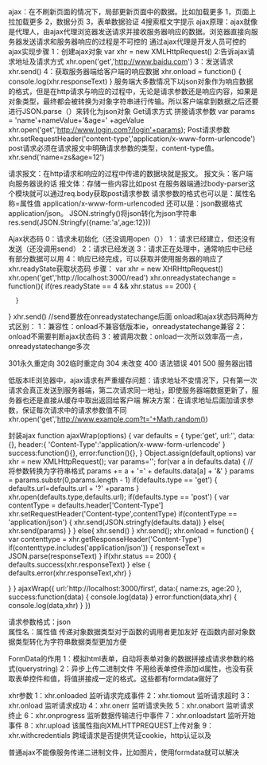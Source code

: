 ajax：在不刷新页面的情况下，局部更新页面中的数据。比如加载更多
      1，页面上拉加载更多
      2，数据分页
      3，表单数据验证
      4搜索框文字提示
ajax原理：ajax就像是代理人，由ajax代理浏览器发送请求并接收服务器响应的数据。浏览器直接向服务器发送请求和服务器响应的过程是不可控的
         通过ajax代理是开发人员可控的
ajax实现步骤
   1：创建ajax对象
     var xhr = new XMLHttpRequest()
   2:告诉ajax请求地址及请求方式
      xhr.open('get','http://www.baidu.com')
   3：发送请求
      xhr.send()
   4：获取服务器端给客户端的响应数据
      xhr.onload = function() {
         console.log(xhr.responseText)
      }
服务端大多数情况下以json对象作为响应数据的格式，但是在http请求与响应的过程中，无论是请求参数还是响应内容，如果是对象类型，最终都会被转换为对象字符串进行传输。所以客户端拿到数据之后还要进行JSON.parse（）来转化为json对象
Get请求方式
   拼接请求参数
   var params = 'name'+nameValue+'&age=' +ageValue
   xhr.open('get','http://www.login.com?/login'+params);
Post请求参数
   xhr.setRequestHeader('content-type','application/x-www-form-urlencode')
   post请求必须在请求报文中明确请求参数的类型，content-type值。
   xhr.send('name=zs&age=12')

请求报文：在http请求和响应的过程中传递的数据块就是报文。
          报文头：客户端向服务器说的话
          报文体：存储一些内容比如post
在服务器端通过body-parser这个模块就可以通过req.body获取post请求参数
请求参数的格式也可以是：属性名称=属性值  application/x-www-form-urlencoded
还可以是：json数据格式 application/json。  JSON.stringfy()将json转化为json字符串
res.send(JSON.Stringfy({name:'a',age:12}))

Ajax状态码
0：请求未初始化（还没调用open（））
1：请求已经建立，但还没有发送（还没调用send）
2：请求已经发送
3：请求正在处理中，通常响应中已经有部分数据可以用
4：响应已经完成，可以获取并使用服务器的响应了
xhr.readyState获取状态码
步骤：
   var xhr = new XHRHttpRequest()
   xhr.open('get','http://localhost:3000/read')
   xhr.onreadystatechange = function(){
      if(res.readyState == 4 && xhr.status == 200) {

      }
   }
   xhr.send() //send要放在onreadystatechange后面
onload和ajax状态码两种方式区别：
1：兼容性：onload不兼容低版本ie，onreadystatechange兼容
2：onload不需要判断ajax状态码
3：被调用次数：onload一次所以效率高一点，onreadystatechange多次


301永久重定向
302临时重定向
304 未改变
400 语法错误
401 
500 服务器出错

低版本IE浏览器中，ajax请求有严重缓存问题：请求地址不变情况下，只有第一次请求会真正发送到服务器端，第二次请求同一地址，即使服务器端数据更新了，服务器也还是直接从缓存中取出返回给客户端
解决方案：在请求地址后面加请求参数，保证每次请求中的请求参数值不同
xhr.open('get','http://www.example.com?t='+Math.random())

封装ajax
function ajaxWrap(options) {
   var defaults = {
      type:'get',
      url:'',
      data:{},
      header:{
         'Content-Type':'application/x-www-form-urlencode'
      }
      success:function(){},
      error:function(){},
   }
   Object.assign(default,options)
   var xhr = new XMLHttpRequest();
   var params='';
   for(var a in defaults.data) {
      //将参数转换为字符串格式
      params += a + '=' + defaults.data[a] + '&'
   }
   params = params.substr(0,params.length - 1)
   if(defaults.type == 'get') {
      defaults.url=defaults.url + '?' +params
   }
   xhr.open(defaults.type,defaults.url);
   if(defaults.type == 'post') {
      var contentType = defaults.header['Content-Type']
      xhr.setRequestHeader('Content-type',contentType)
      if(contentType == 'application/json') {
         xhr.send(JSON.stringfy(defaults.data))
      } else{
          xhr.send(params)
      }
   } else{
      xhr.send()
   }
   xhr.send();
   xhr.onload = function() {
      var contenttype = xhr.getResponseHeader('Content-Type')
      if(contenttype.includes('application/json')) {
          responseText = JSON.parse(responseText)
      }
      if(xhr.status == 200) {
         defaults.success(xhr.responseText)
      } else {
         defaults.error(xhr.responseText,xhr)
      }
      
   }
}
ajaxWrap({
   url:'http://localhost:3000/first',
   data:{
      name:zs,
      age:20
   },
   success:function(data) {
      console.log(data)
   }
   error:function(data,xhr) {
      console.log(data,xhr)
   }
})

请求参数格式：json   
            属性名：属性值
传递对象数据类型对于函数的调用者更加友好
在函数内部对象数据类型转化为字符串数据类型更加方便


FormData的作用
    1：模拟html表单，自动将表单对象的数据拼接成请求参数的格式(querystring)
    2：异步上传二进制文件
不用给表单控件添加id属性，也没有获取表单控件和值，将值拼接成一定的格式。这些都有formdata做好了


xhr参数
   1：xhr.onloaded 监听请求完成事件
   2：xhr.tiomout 监听请求超时
   3：xhr.onload 监听请求成功
   4：xhr.onerr 监听请求失败
   5：xhr.onabort 监听请求终止
   6：xhr.onprogress 监听数据传输进行中事件
   7：xhr.onloadstart 监听开始事件
   8：xhr.upload 该属性指向XMLHTTPREQUEST上传对象
   9：xhr.withcredentials 跨域请求是否提供凭证cookie，http认证以及

   普通ajax不能像服务传递二进制文件，比如图片，使用formdata就可以解决